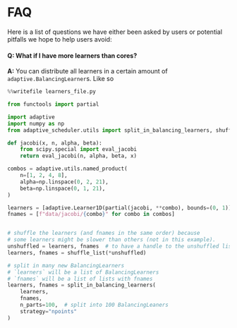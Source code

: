 # FAQ
Here is a list of questions we have either been asked by users or potential pitfalls we hope to help users avoid:

#### Q: What if I have more learners than cores?
**A:** You can distribute all learners in a certain amount of `adaptive.BalancingLearner`s. Like so

```python
%%writefile learners_file.py

from functools import partial

import adaptive
import numpy as np
from adaptive_scheduler.utils import split_in_balancing_learners, shuffle_list

def jacobi(x, n, alpha, beta):
    from scipy.special import eval_jacobi
    return eval_jacobi(n, alpha, beta, x)

combos = adaptive.utils.named_product(
    n=[1, 2, 4, 8],
    alpha=np.linspace(0, 2, 21),
    beta=np.linspace(0, 1, 21),
)

learners = [adaptive.Learner1D(partial(jacobi, **combo), bounds=(0, 1)) for combo in combos]
fnames = [f"data/jacobi/{combo}" for combo in combos]


# shuffle the learners (and fnames in the same order) because
# some learners might be slower than others (not in this example).
unshuffled = learners, fnames  # to have a handle to the unshuffled list
learners, fnames = shuffle_list(*unshuffled)

# split in many new BalancingLearners
# `learners` will be a list of BalancingLearners
# `fnames` will be a list of lists with fnames
learners, fnames = split_in_balancing_learners(
    learners,
    fnames,
    n_parts=100,  # split into 100 BalancingLeaners
    strategy="npoints"
)
```

